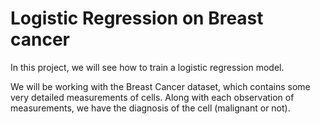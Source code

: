 # Logistic Regression on Breast cancer
In this project, we will see how to train a logistic regression model.

We will be working with the Breast Cancer dataset, which contains some very detailed measurements of cells. Along with each observation of measurements, we have the diagnosis of the cell (malignant or not).
